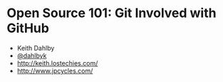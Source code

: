 Open Source 101: Git Involved with GitHub
====

* Keith Dahlby
* [@dahlbyk](http://twitter.com/dahlbyk)
* http://keith.lostechies.com/
* http://www.jpcycles.com/
